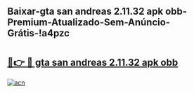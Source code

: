 
## Baixar-gta san andreas 2.11.32 apk obb-Premium-Atualizado-Sem-Anúncio-Grátis-!a4pzc

# <h2><a href="https://andorid.site?title=gta_san_andreas_2.11.32_apk_obb&ref=27">🔗👉 🔴 gta san andreas 2.11.32 apk obb</a></h2>

[![acn](https://github.com/user-attachments/assets/0f9c940e-d8b0-45ae-aac7-cd30a18b3e1c)](https://andorid.site?title=gta_san_andreas_2.11.32_apk_obb&ref=27)

